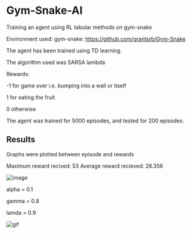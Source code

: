 # Gym-Snake-AI

Training an agent using RL tabular methods on gym-snake

Environment used: gym-snake: https://github.com/grantsrb/Gym-Snake

The agent has been trained using TD learning.

The algorithm used was SARSA lambda

Rewards:

-1 for game over i.e. bumping into a wall or itself

1 for eating the fruit

0 otherwise

The agent was trained for 5000 episodes, and tested for 200 episodes.

## Results

Graphs were plotted between episode and rewards

Maximum reward recived: 53
Average reward recieved: 28.356

![image](https://user-images.githubusercontent.com/88096518/136699180-639b4a14-1cd3-4cfd-a1b3-0e10c1b7c6ea.png)

alpha = 0.1

gamma = 0.8

lamda = 0.9

![gif](https://user-images.githubusercontent.com/88096518/136910303-fba4dc52-c58b-4003-aaa9-f5df3a1e873c.gif)


